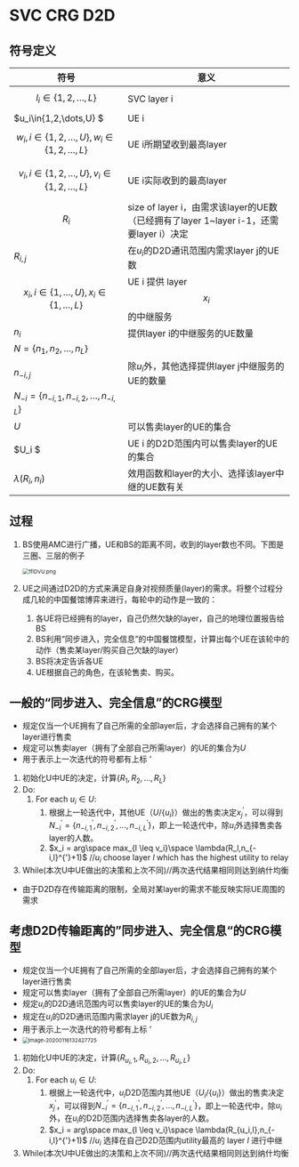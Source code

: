 # SVC CRG D2D

## 符号定义

| 符号                                                 | 意义                                                         |
| ---------------------------------------------------- | ------------------------------------------------------------ |
| $$l_i\in\{1,2,\dots,L\} $$                           | SVC layer i                                                  |
| $u_i\in\{1,2,\dots,U\} $                             | UE i                                                         |
| $$w_i, i\in \{1,2,\dots,U\},w_i\in \{1,2,\dots,L\}$$ | UE i所期望收到最高layer                                      |
| $$v_i,i\in \{1,2,\dots,U\},v_i\in \{1,2,\dots,L\}$$  | UE i实际收到的最高layer                                      |
| $$ R_i $$                                            | size of layer i，由需求该layer的UE数（已经拥有了layer 1~layer i-1，还需要layer i）决定 |
| $R_{i,j}$                                            | 在$u_i$的D2D通讯范围内需求layer j的UE数                      |
| $$x_i,i\in\{1,\dots,U\},x_i\in\{1,\dots,L\}$$        | UE i 提供 layer $$x_i$$ 的中继服务                           |
| $n_i$                                                | 提供layer i的中继服务的UE数量                                |
| $N = \{n_1,n_2,\dots,n_L\}$                          |                                                              |
| $n_{-i,j}$                                           | 除$u_i$外，其他选择提供layer j中继服务的UE的数量             |
| $N_{-i} = \{n_{-i,1},n_{-i,2},\dots,n_{-i,L }\}$     |                                                              |
| $U$                                                  | 可以售卖layer的UE的集合                                      |
| $U_i $                                               | UE i 的D2D范围内可以售卖layer的UE的集合                      |
| $\lambda(R_i,n_i)$                                   | 效用函数和layer的大小、选择该layer中继的UE数有关             |



## 过程

1. BS使用AMC进行广播，UE和BS的距离不同，收到的layer数也不同。下图是三圈、三层的例子

   <img src="https://s2.ax1x.com/2020/02/09/1flDVU.png" alt="1flDVU.png" style="zoom:67%;" />

2. UE之间通过D2D的方式来满足自身对视频质量(layer)的需求。将整个过程分成几轮的中国餐馆博弈来进行，每轮中的动作是一致的：
   1. 各UE将已经拥有的layer，自己仍然欠缺的layer，自己的地理位置报告给BS
   2. BS利用“同步进入，完全信息”的中国餐馆模型，计算出每个UE在该轮中的动作（售卖某layer/购买自己欠缺的layer）
   3. BS将决定告诉各UE
   4. UE根据自己的角色，在该轮售卖、购买。



## 一般的“同步进入、完全信息”的CRG模型

* 规定仅当一个UE拥有了自己所需的全部layer后，才会选择自己拥有的某个layer进行售卖
* 规定可以售卖layer（拥有了全部自己所需layer）的UE的集合为$U$ 
* 用于表示上一次迭代的符号都有上标 ’



1. 初始化U中UE的决定，计算$\{R_1,R_2,\dots,R_L\}$
2. Do:
   1. For each $u_i\in U$:
      1. 根据上一轮迭代中，其他UE（$U/\{u_i\}$）做出的售卖决定$x_j ^{'}$，可以得到$N_{-i}^{'} = \{n_{-i,1}^{'},n_{-i,2}^{'},\dots,n_{-i,L}^{'}\}$，即上一轮迭代中，除$u_i$外选择售卖各layer的人数。
      2. $x_i = arg\space max_{l \leq v_i}\space \lambda(R_l,n_{-i,l}^{'}+1)$  //$u_i$ choose layer $l$ which has the highest utility  to relay
3. While(本次U中UE做出的决策和上次不同)//两次迭代结果相同则达到纳什均衡



* 由于D2D存在传输距离的限制，全局对某layer的需求不能反映实际UE周围的需求



## 考虑D2D传输距离的”同步进入、完全信息“的CRG模型

* 规定仅当一个UE拥有了自己所需的全部layer后，才会选择自己拥有的某个layer进行售卖
* 规定可以售卖layer（拥有了全部自己所需layer）的UE的集合为$U$ 
* 规定$u_i$的D2D通讯范围内可以售卖layer的UE的集合为$U_i$
* 规定在$u_i$的D2D通讯范围内需求layer j的UE数为$R_{i,j}$
* 用于表示上一次迭代的符号都有上标 ’
* <img src="https://s2.ax1x.com/2020/01/16/lv9nds.png" alt="image-20200116132427725" style="zoom:67%;" />



1. 初始化U中UE的决定，计算$\{R_{u_i,1},R_{u_i,2},\dots, R_{u_i,L}\}$
2. Do:
   1. For each $u_i\in U$:
      1. 根据上一轮迭代中，$u_i$D2D范围内其他UE（$U_i/\{u_i\}$）做出的售卖决定$x_j ^{'}$，可以得到$N_{-i}^{'} = \{n_{-i,1}^{'},n_{-i,2}^{'},\dots,n_{-i,L}^{'}\}$，即上一轮迭代中，除$u_i$外，在$u_i$的D2D范围内选择售卖各layer的人数。
      2. $x_i = arg\space max_{l \leq v_i}\space \lambda(R_{u_i,l},n_{-i,l}^{'}+1)$  //$u_i$ 选择在自己D2D范围内utility最高的 layer $l$ 进行中继
3. While(本次U中UE做出的决策和上次不同)//两次迭代结果相同则达到纳什均衡



